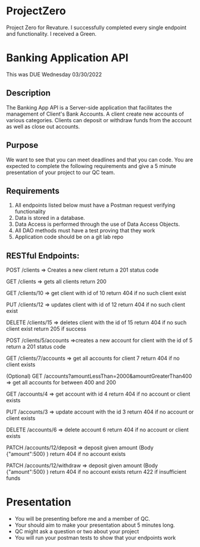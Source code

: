 # ProjectZero
Project Zero for Revature.
I successfully completed every single endpoint and functionality. I received a Green.

# Banking Application API
This was DUE Wednesday 03/30/2022

## Description

   The Banking App API is a Server-side application that facilitates the management of Client's Bank Accounts. A client create new accounts of various categories. Clients can deposit or withdraw funds from the account as well as close out accounts.
	
## Purpose

   We want to see that you can meet deadlines and that you can code. You are expected to complete the following requirements and give a 5 minute presentation of your project to our QC team.

## Requirements
1. All endpoints listed below must have a Postman request verifying functionality
2. Data is stored in a database.
3. Data Access is performed through the use of Data Access Objects.
4. All DAO methods must have a  test proving that they work
5. Application code should be on a git lab repo 

## RESTful Endpoints:

POST /clients => Creates a new client
	return a 201 status code

GET /clients => gets all clients
	return 200

GET /clients/10 => get client with id of 10
	return 404 if no such client exist

PUT /clients/12 => updates client with id of 12	
	return 404 if no such client exist

DELETE /clients/15 => deletes client with the id of 15
	return 404 if no such client exist
	return 205 if success

POST /clients/5/accounts =>creates a new account for client with the id of 5
	return a 201 status code

GET /clients/7/accounts => get all accounts for client 7
	return 404 if no client exists

(Optional)
GET /accounts?amountLessThan=2000&amountGreaterThan400 => get all accounts for between 400 and 200

GET /accounts/4 => get account with id 4 
	return 404 if no account or client exists

PUT /accounts/3 => update account with the id 3
	return 404 if no account or client exists

DELETE /accounts/6 => delete account 6 
	return 404 if no account or client exists


PATCH /accounts/12/deposit => deposit given amount (Body {"amount":500} )
	return 404 if no account exists

PATCH /accounts/12/withdraw => deposit given amount (Body {"amount":500} )
	return 404 if no account exists
	return 422 if insufficient funds

# Presentation
- You will be presenting before me and a member of QC.
- Your should aim to make your presentation about 5 minutes long.
- QC might ask a question or two about your project
- You will run your postman tests to show that your endpoints work
